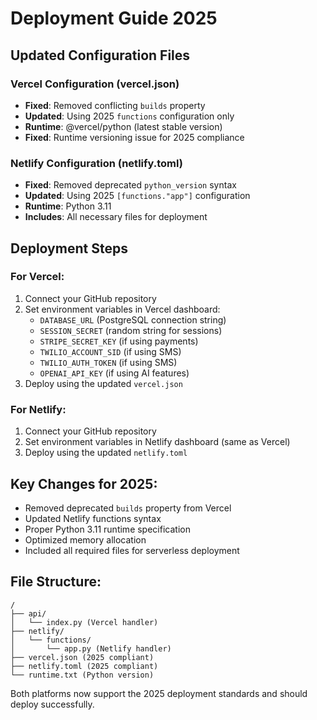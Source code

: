 # Deployment Guide 2025

## Updated Configuration Files

### Vercel Configuration (vercel.json)
- **Fixed**: Removed conflicting `builds` property
- **Updated**: Using 2025 `functions` configuration only
- **Runtime**: @vercel/python (latest stable version)
- **Fixed**: Runtime versioning issue for 2025 compliance

### Netlify Configuration (netlify.toml)
- **Fixed**: Removed deprecated `python_version` syntax
- **Updated**: Using 2025 `[functions."app"]` configuration
- **Runtime**: Python 3.11
- **Includes**: All necessary files for deployment

## Deployment Steps

### For Vercel:
1. Connect your GitHub repository
2. Set environment variables in Vercel dashboard:
   - `DATABASE_URL` (PostgreSQL connection string)
   - `SESSION_SECRET` (random string for sessions)
   - `STRIPE_SECRET_KEY` (if using payments)
   - `TWILIO_ACCOUNT_SID` (if using SMS)
   - `TWILIO_AUTH_TOKEN` (if using SMS)
   - `OPENAI_API_KEY` (if using AI features)
3. Deploy using the updated `vercel.json`

### For Netlify:
1. Connect your GitHub repository
2. Set environment variables in Netlify dashboard (same as Vercel)
3. Deploy using the updated `netlify.toml`

## Key Changes for 2025:
- Removed deprecated `builds` property from Vercel
- Updated Netlify functions syntax
- Proper Python 3.11 runtime specification
- Optimized memory allocation
- Included all required files for serverless deployment

## File Structure:
```
/
├── api/
│   └── index.py (Vercel handler)
├── netlify/
│   └── functions/
│       └── app.py (Netlify handler)
├── vercel.json (2025 compliant)
├── netlify.toml (2025 compliant)
└── runtime.txt (Python version)
```

Both platforms now support the 2025 deployment standards and should deploy successfully.
